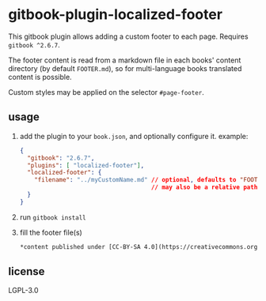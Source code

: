 # gitbook-plugin-localized-footer

This gitbook plugin allows adding a custom footer to each page.
Requires `gitbook ^2.6.7`.

The footer content is read from a markdown file in each books' content directory (by default `FOOTER.md`), so for multi-language books translated content is possible.

Custom styles may be applied on the selector `#page-footer`.


## usage

1. add the plugin to your `book.json`, and optionally configure it. example:

    ```json
    {
      "gitbook": "2.6.7",
      "plugins": [ "localized-footer"],
      "localized-footer": {
        "filename": "../myCustomName.md" // optional, defaults to "FOOTER.md"
                                         // may also be a relative path to the book root
      }
    }
    ```

2. run `gitbook install`

3. fill the footer file(s)

    ```md
    *content published under [CC-BY-SA 4.0](https://creativecommons.org/licenses/by-sa/4.0/)*
    ```

## license

LGPL-3.0
